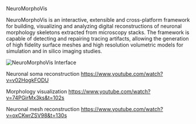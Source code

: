 NeuroMorphoVis

NeuroMorphoVis is an interactive, extensible and cross-platform framework for building, visualizing and analyzing digital reconstructions of neuronal morphology skeletons extracted from microscopy stacks. The framework is capable of detecting and repairing tracing artifacts, allowing the generation of high fidelity surface meshes and high resolution volumetric models for simulation and in silico imaging studies.

![NeuroMorphoVis Interface](https://raw.githubusercontent.com/marwan-abdellah/NeuroMorphoVis/master/neuromorphp-vis-interface.png)

Neuronal soma reconstruction 
https://www.youtube.com/watch?v=v02HogkFODU

Morphology visualization 
https://www.youtube.com/watch?v=74PGirMx3ks&t=102s

Neuronal mesh reconstruction 
https://www.youtube.com/watch?v=oxCKwrZSV98&t=130s
